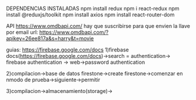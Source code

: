 DEPENDENCIAS INSTALADAS
npm install redux
npm i react-redux
npm install @reduxjs/toolkit
npm install axios
npm install react-router-dom

API
https://www.omdbapi.com/
hay que suscribirse para que envien la llave por email
url:
https://www.omdbapi.com/?apikey=26ee817a&s=harry&t=movie

guias:
https://firebase.google.com/docs
1)firebase docs(https://firebase.google.com/docs)->search = authentication->
firebase authentication -> web->password authentication

2)compilacion->base de datos firestone->create firestone->comenzar en nmodo de prueba->siguiente->permitir

3)compilacion->almacenamiento(storage)->
